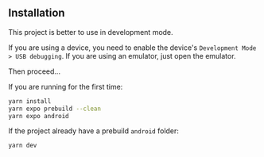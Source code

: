 ## Installation

This project is better to use in development mode.

If you are using a device, you need to enable the device's `Development Mode > USB debugging`.
If you are using an emulator, just open the emulator.

Then proceed...

If you are running for the first time:

```bash
yarn install
yarn expo prebuild --clean
yarn expo android
```

If the project already have a prebuild `android` folder:

```bash
yarn dev
```
